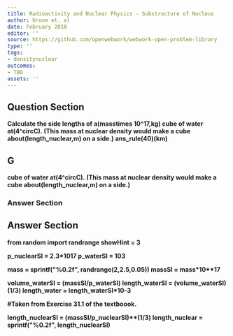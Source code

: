 ```yaml
---
title: Radioactivity and Nuclear Physics - Substructure of Nucleus
author: Urone et. al
date: February 2018
editor: ''
source: https://github.com/openwebwork/webwork-open-problem-library
type: ''
tags:
- densitynuclear
outcomes:
- TBD
assets: ''
---
```


## Question Section 

<b>
Calculate the side lengths of a(masstimes 10^17,kg) cube of water at(4^circC). (This mass at nuclear density would make a cube about(length_nuclear,m) on a side.)
ans_rule(40)(km)

## G
cube of water at(4^circC). (This mass at nuclear density would make a cube about(length_nuclear,m) on a side.)
### Answer Section


## Answer Section

from random import randrange
showHint = 3

p_nuclearSI = 2.3*10**17
p_waterSI = 10**3

mass = sprintf("%0.2f", randrange(2,2.5,0.05))
massSI = mass*10**17

volume_waterSI = (massSI/p_waterSI)
length_waterSI = (volume_waterSI)**(1/3)
length_water = length_waterSI*10**-3

#Taken from Exercise 31.1 of the textboook.

length_nuclearSI = (massSI/p_nuclearSI)**(1/3)
length_nuclear = sprintf("%0.2f", length_nuclearSI)
